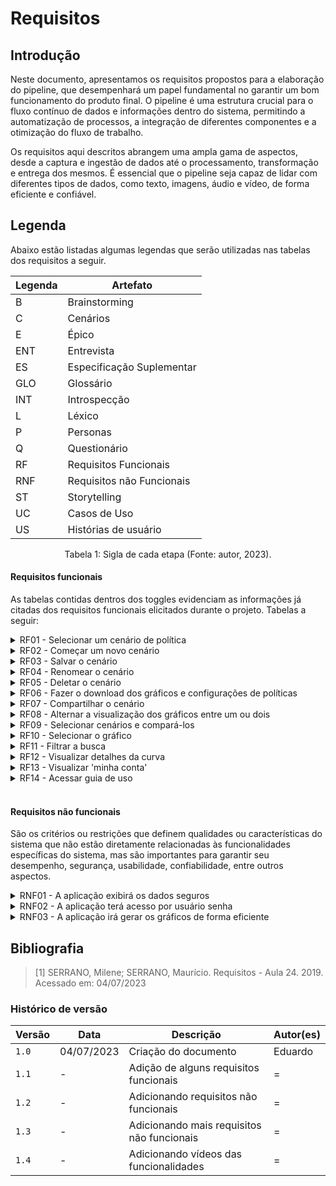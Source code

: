 # Requisitos
## Introdução
Neste documento, apresentamos os requisitos propostos para a elaboração do pipeline, que desempenhará um papel fundamental no garantir um bom funcionamento do produto final. O pipeline é uma estrutura crucial para o fluxo contínuo de dados e informações dentro do sistema, permitindo a automatização de processos, a integração de diferentes componentes e a otimização do fluxo de trabalho.

Os requisitos aqui descritos abrangem uma ampla gama de aspectos, desde a captura e ingestão de dados até o processamento, transformação e entrega dos mesmos. É essencial que o pipeline seja capaz de lidar com diferentes tipos de dados, como texto, imagens, áudio e vídeo, de forma eficiente e confiável.

## Legenda
Abaixo estão listadas algumas legendas que serão utilizadas nas tabelas dos requisitos a seguir.

<center>

  | Legenda | Artefato |
  | ------- | ------------------------- |
  | B | Brainstorming |
  | C | Cenários |
  | E | Épico |
  | ENT | Entrevista |
  | ES | Especificação Suplementar |
  | GLO | Glossário |
  | INT | Introspecção |
  | L | Léxico |
  | P | Personas |
  | Q | Questionário |
  | RF | Requisitos Funcionais |
  | RNF | Requisitos não Funcionais |
  | ST | Storytelling |
  | UC | Casos de Uso |
  | US | Histórias de usuário |
</center>

<div style="text-align: center">
  <p> Tabela 1: Sigla de cada etapa (Fonte: autor, 2023).</p>
</div>

#### Requisitos funcionais
As tabelas contidas dentros dos toggles evidenciam as informações já citadas dos requisitos funcionais elicitados durante o projeto. Tabelas a seguir:

<details>
  <summary>RF01 - Selecionar um cenário de política</summary>

  <table>
    <thead>
      <tr>
        <th>Tópico</th>
        <th>Referência</th>
      </tr>
    </thead>
    <tbody>
      <tr>
        <td>Épico</td>
        <td><a href="">E1</a></td>
      </tr>
      <tr>
        <td>História de usuário</td>
        <td><a href="">US01</a>
        </td>
      </tr>
      <tr>
        <td>Tema</td>
        <td>Notas</td>
      </tr>
      <tr>
        <td>Elicitação</td>
        <td><a
            href=""></a>/<a
            href=""></a></td>
      </tr>
      <tr>
        <td>Léxico</td>
        <td><a href=""></a></td>
      </tr>
      <tr>
        <td>Caso de Uso</td>
        <td><a href="">UC01</a></td>
      </tr>
      <tr>
        <td>Cenário</td>
        <td><a href="">C01</a></td>
      </tr>
      <tr>
        <td>Funcionalidade</td>
        <td><iframe src="![image](https://github.com/ResidenciaTICBrisa/04_PipelineTCU/assets/51385738/0fbee679-b49e-4606-b41c-cbed18c82104)
" width="640" height="480"></iframe></td>
      </tr>
    </tbody>
  </table>

</details>

<details>
  <summary>RF02 - Começar um novo cenário</summary>

  <table>
    <thead>
      <tr>
        <th>Tópico</th>
        <th>Referência</th>
      </tr>
    </thead>
    <tbody>
      <tr>
        <td>Épico</td>
        <td><a href="">E1</a></td>
      </tr>
      <tr>
        <td>História de usuário</td>
        <td><a href="">US01</a>
        </td>
      </tr>
      <tr>
        <td>Tema</td>
        <td>Notas</td>
      </tr>
      <tr>
        <td>Elicitação</td>
        <td><a
            href=""></a>/<a
            href=""></a></td>
      </tr>
      <tr>
        <td>Léxico</td>
        <td><a href=""></a></td>
      </tr>
      <tr>
        <td>Caso de Uso</td>
        <td><a href="">UC01</a></td>
      </tr>
      <tr>
        <td>Cenário</td>
        <td><a href="">C01</a></td>
      </tr>
      <tr>
        <td>Funcionalidade</td>
        <td><iframe src="![image](https://github.com/ResidenciaTICBrisa/04_PipelineTCU/assets/51385738/0a61dc84-8c16-4f0d-8376-dd449ec26f0f)
" width="640" height="480"></iframe></td>
      </tr>
    </tbody>
  </table>



</details>

<details>
  <summary>RF03 - Salvar o cenário</summary>

  <table>
    <thead>
      <tr>
        <th>Tópico</th>
        <th>Referência</th>
      </tr>
    </thead>
    <tbody>
      <tr>
        <td>Épico</td>
        <td><a href="">E1</a></td>
      </tr>
      <tr>
        <td>História de usuário</td>
        <td><a href="">US01</a>
        </td>
      </tr>
      <tr>
        <td>Tema</td>
        <td>Notas</td>
      </tr>
      <tr>
        <td>Elicitação</td>
        <td><a
            href=""></a>/<a
            href=""></a></td>
      </tr>
      <tr>
        <td>Léxico</td>
        <td><a href=""></a></td>
      </tr>
      <tr>
        <td>Caso de Uso</td>
        <td><a href="">UC01</a></td>
      </tr>
      <tr>
        <td>Cenário</td>
        <td><a href="">C01</a></td>
      </tr>
      <tr>
        <td>Funcionalidade</td>
        <td><iframe src="![image](https://github.com/ResidenciaTICBrisa/04_PipelineTCU/assets/51385738/aea10c95-8e9f-42a9-9512-56c9a7d976e5)
" width="640" height="480"></iframe></td>
      </tr>
    </tbody>
  </table>


</details>

<details>
  <summary>RF04 - Renomear o cenário</summary>

 <table>
    <thead>
      <tr>
        <th>Tópico</th>
        <th>Referência</th>
      </tr>
    </thead>
    <tbody>
      <tr>
        <td>Épico</td>
        <td><a href="">E1</a></td>
      </tr>
      <tr>
        <td>História de usuário</td>
        <td><a href="">US01</a>
        </td>
      </tr>
      <tr>
        <td>Tema</td>
        <td>Notas</td>
      </tr>
      <tr>
        <td>Elicitação</td>
        <td><a
            href=""></a>/<a
            href=""></a></td>
      </tr>
      <tr>
        <td>Léxico</td>
        <td><a href=""></a></td>
      </tr>
      <tr>
        <td>Caso de Uso</td>
        <td><a href="">UC01</a></td>
      </tr>
      <tr>
        <td>Cenário</td>
        <td><a href="">C01</a></td>
      </tr>
      <tr>
        <td>Funcionalidade</td>
        <td><iframe src="![image](https://github.com/ResidenciaTICBrisa/04_PipelineTCU/assets/51385738/bb05049d-ca01-4a30-9a10-cfc489093033)
" width="640" height="480"></iframe></td>
      </tr>
    </tbody>
  </table>

</details>

<details>
  <summary>RF05 - Deletar o cenário</summary>

  <table>
    <thead>
      <tr>
        <th>Tópico</th>
        <th>Referência</th>
      </tr>
    </thead>
    <tbody>
      <tr>
        <td>Épico</td>
        <td><a href="">E1</a></td>
      </tr>
      <tr>
        <td>História de usuário</td>
        <td><a href="">US01</a>
        </td>
      </tr>
      <tr>
        <td>Tema</td>
        <td>Notas</td>
      </tr>
      <tr>
        <td>Elicitação</td>
        <td><a
            href=""></a>/<a
            href=""></a></td>
      </tr>
      <tr>
        <td>Léxico</td>
        <td><a href=""></a></td>
      </tr>
      <tr>
        <td>Caso de Uso</td>
        <td><a href="">UC01</a></td>
      </tr>
      <tr>
        <td>Cenário</td>
        <td><a href="">C01</a></td>
      </tr>
      <tr>
        <td>Funcionalidade</td>
        <td><iframe src="![image](https://github.com/ResidenciaTICBrisa/04_PipelineTCU/assets/51385738/75fc5947-9478-45c2-b6f9-b62b9a86a191)
" width="640" height="480"></iframe></td>
      </tr>
    </tbody>
  </table>

</details>

<details>
  <summary>RF06 - Fazer o download dos gráficos e configurações de políticas</summary>

  <table>
    <thead>
      <tr>
        <th>Tópico</th>
        <th>Referência</th>
      </tr>
    </thead>
    <tbody>
      <tr>
        <td>Épico</td>
        <td><a href="">E1</a></td>
      </tr>
      <tr>
        <td>História de usuário</td>
        <td><a href="">US01</a>
        </td>
      </tr>
      <tr>
        <td>Tema</td>
        <td>Notas</td>
      </tr>
      <tr>
        <td>Elicitação</td>
        <td><a
            href=""></a>/<a
            href=""></a></td>
      </tr>
      <tr>
        <td>Léxico</td>
        <td><a href=""></a></td>
      </tr>
      <tr>
        <td>Caso de Uso</td>
        <td><a href="">UC01</a></td>
      </tr>
      <tr>
        <td>Cenário</td>
        <td><a href="">C01</a></td>
      </tr>
      <tr>
        <td>Funcionalidade</td>
        <td><iframe src="![image](https://github.com/ResidenciaTICBrisa/04_PipelineTCU/assets/51385738/0399b93b-5a78-45f8-8bdc-e4008767a50e)
" width="640" height="480"></iframe></td>
      </tr>
    </tbody>
  </table>



</details>

<details>
  <summary>RF07 - Compartilhar o cenário</summary>

 <table>
    <thead>
      <tr>
        <th>Tópico</th>
        <th>Referência</th>
      </tr>
    </thead>
    <tbody>
      <tr>
        <td>Épico</td>
        <td><a href="">E1</a></td>
      </tr>
      <tr>
        <td>História de usuário</td>
        <td><a href="">US01</a>
        </td>
      </tr>
      <tr>
        <td>Tema</td>
        <td>Notas</td>
      </tr>
      <tr>
        <td>Elicitação</td>
        <td><a
            href=""></a>/<a
            href=""></a></td>
      </tr>
      <tr>
        <td>Léxico</td>
        <td><a href=""></a></td>
      </tr>
      <tr>
        <td>Caso de Uso</td>
        <td><a href="">UC01</a></td>
      </tr>
      <tr>
        <td>Cenário</td>
        <td><a href="">C01</a></td>
      </tr>
      <tr>
        <td>Funcionalidade</td>
        <td><iframe src="![image](https://github.com/ResidenciaTICBrisa/04_PipelineTCU/assets/51385738/82d10f4f-9052-44c1-9294-1983d2388b7a)
" width="640" height="480"></iframe></td>
      </tr>
    </tbody>
  </table>

</details>

<details>
  <summary>RF08 - Alternar a visualização dos gráficos entre um ou dois</summary>

 <table>
    <thead>
      <tr>
        <th>Tópico</th>
        <th>Referência</th>
      </tr>
    </thead>
    <tbody>
      <tr>
        <td>Épico</td>
        <td><a href="">E1</a></td>
      </tr>
      <tr>
        <td>História de usuário</td>
        <td><a href="">US01</a>
        </td>
      </tr>
      <tr>
        <td>Tema</td>
        <td>Notas</td>
      </tr>
      <tr>
        <td>Elicitação</td>
        <td><a
            href=""></a>/<a
            href=""></a></td>
      </tr>
      <tr>
        <td>Léxico</td>
        <td><a href=""></a></td>
      </tr>
      <tr>
        <td>Caso de Uso</td>
        <td><a href="">UC01</a></td>
      </tr>
      <tr>
        <td>Cenário</td>
        <td><a href="">C01</a></td>
      </tr>
      <tr>
        <td>Funcionalidade</td>
        <td><iframe src="![image](https://github.com/ResidenciaTICBrisa/04_PipelineTCU/assets/51385738/82b63513-cf44-4c79-b5e2-171392a4afb2)
" width="640" height="480"></iframe></td>
      </tr>
    </tbody>
  </table>

</details>

<details>
  <summary>RF09 - Selecionar cenários e compará-los</summary>

  <table>
    <thead>
      <tr>
        <th>Tópico</th>
        <th>Referência</th>
      </tr>
    </thead>
    <tbody>
      <tr>
        <td>Épico</td>
        <td><a href="">E1</a></td>
      </tr>
      <tr>
        <td>História de usuário</td>
        <td><a href="">US01</a>
        </td>
      </tr>
      <tr>
        <td>Tema</td>
        <td>Notas</td>
      </tr>
      <tr>
        <td>Elicitação</td>
        <td><a
            href=""></a>/<a
            href=""></a></td>
      </tr>
      <tr>
        <td>Léxico</td>
        <td><a href=""></a></td>
      </tr>
      <tr>
        <td>Caso de Uso</td>
        <td><a href="">UC01</a></td>
      </tr>
      <tr>
        <td>Cenário</td>
        <td><a href="">C01</a></td>
      </tr>
      <tr>
        <td>Funcionalidade</td>
        <td><iframe src="" width="640" height="480"></iframe></td>
      </tr>
    </tbody>
  </table>

</details>

<details>
  <summary>RF10 - Selecionar o gráfico</summary>

  <table>
    <thead>
      <tr>
        <th>Tópico</th>
        <th>Referência</th>
      </tr>
    </thead>
    <tbody>
      <tr>
        <td>Épico</td>
        <td><a href="">E1</a></td>
      </tr>
      <tr>
        <td>História de usuário</td>
        <td><a href="">US01</a>
        </td>
      </tr>
      <tr>
        <td>Tema</td>
        <td>Notas</td>
      </tr>
      <tr>
        <td>Elicitação</td>
        <td><a
            href=""></a>/<a
            href=""></a></td>
      </tr>
      <tr>
        <td>Léxico</td>
        <td><a href=""></a></td>
      </tr>
      <tr>
        <td>Caso de Uso</td>
        <td><a href="">UC01</a></td>
      </tr>
      <tr>
        <td>Cenário</td>
        <td><a href="">C01</a></td>
      </tr>
      <tr>
        <td>Funcionalidade</td>
        <td><iframe src="" width="640" height="480"></iframe></td>
      </tr>
    </tbody>
  </table>

</details>

<details>
  <summary>RF11 - Filtrar a busca</summary>

  <table>
    <thead>
      <tr>
        <th>Tópico</th>
        <th>Referência</th>
      </tr>
    </thead>
    <tbody>
      <tr>
        <td>Épico</td>
        <td><a href="">E1</a></td>
      </tr>
      <tr>
        <td>História de usuário</td>
        <td><a href="">US01</a>
        </td>
      </tr>
      <tr>
        <td>Tema</td>
        <td>Notas</td>
      </tr>
      <tr>
        <td>Elicitação</td>
        <td><a
            href=""></a>/<a
            href=""></a></td>
      </tr>
      <tr>
        <td>Léxico</td>
        <td><a href=""></a></td>
      </tr>
      <tr>
        <td>Caso de Uso</td>
        <td><a href="">UC01</a></td>
      </tr>
      <tr>
        <td>Cenário</td>
        <td><a href="">C01</a></td>
      </tr>
      <tr>
        <td>Funcionalidade</td>
        <td><iframe src="" width="640" height="480"></iframe></td>
      </tr>
    </tbody>
  </table>

</details>

<details>
  <summary>RF12 - Visualizar detalhes da curva</summary>

 <table>
    <thead>
      <tr>
        <th>Tópico</th>
        <th>Referência</th>
      </tr>
    </thead>
    <tbody>
      <tr>
        <td>Épico</td>
        <td><a href="">E1</a></td>
      </tr>
      <tr>
        <td>História de usuário</td>
        <td><a href="">US01</a>
        </td>
      </tr>
      <tr>
        <td>Tema</td>
        <td>Notas</td>
      </tr>
      <tr>
        <td>Elicitação</td>
        <td><a
            href=""></a>/<a
            href=""></a></td>
      </tr>
      <tr>
        <td>Léxico</td>
        <td><a href=""></a></td>
      </tr>
      <tr>
        <td>Caso de Uso</td>
        <td><a href="">UC01</a></td>
      </tr>
      <tr>
        <td>Cenário</td>
        <td><a href="">C01</a></td>
      </tr>
      <tr>
        <td>Funcionalidade</td>
        <td><iframe src="" width="640" height="480"></iframe></td>
      </tr>
    </tbody>
  </table>

</details>

<details>
  <summary>RF13 - Visualizar 'minha conta'</summary>

<table>
    <thead>
      <tr>
        <th>Tópico</th>
        <th>Referência</th>
      </tr>
    </thead>
    <tbody>
      <tr>
        <td>Épico</td>
        <td><a href="">E1</a></td>
      </tr>
      <tr>
        <td>História de usuário</td>
        <td><a href="">US01</a>
        </td>
      </tr>
      <tr>
        <td>Tema</td>
        <td>Notas</td>
      </tr>
      <tr>
        <td>Elicitação</td>
        <td><a
            href=""></a>/<a
            href=""></a></td>
      </tr>
      <tr>
        <td>Léxico</td>
        <td><a href=""></a></td>
      </tr>
      <tr>
        <td>Caso de Uso</td>
        <td><a href="">UC01</a></td>
      </tr>
      <tr>
        <td>Cenário</td>
        <td><a href="">C01</a></td>
      </tr>
      <tr>
        <td>Funcionalidade</td>
        <td><iframe src="" width="640" height="480"></iframe></td>
      </tr>
    </tbody>
  </table>

</details>

<details>
  <summary>RF14 - Acessar guia de uso</summary>

  <table>
    <thead>
      <tr>
        <th>Tópico</th>
        <th>Referência</th>
      </tr>
    </thead>
    <tbody>
      <tr>
        <td>Épico</td>
        <td><a href="">E1</a></td>
      </tr>
      <tr>
        <td>História de usuário</td>
        <td><a href="">US01</a>
        </td>
      </tr>
      <tr>
        <td>Tema</td>
        <td>Notas</td>
      </tr>
      <tr>
        <td>Elicitação</td>
        <td><a
            href=""></a>/<a
            href=""></a></td>
      </tr>
      <tr>
        <td>Léxico</td>
        <td><a href=""></a></td>
      </tr>
      <tr>
        <td>Caso de Uso</td>
        <td><a href="">UC01</a></td>
      </tr>
      <tr>
        <td>Cenário</td>
        <td><a href="">C01</a></td>
      </tr>
      <tr>
        <td>Funcionalidade</td>
        <td><iframe src="" width="640" height="480"></iframe></td>
      </tr>
    </tbody>
  </table>


</details>

<br>



#### Requisitos não funcionais
 São os critérios ou restrições que definem qualidades ou características do sistema que não estão diretamente relacionadas às funcionalidades específicas do sistema, mas são importantes para garantir seu desempenho, segurança, usabilidade, confiabilidade, entre outros aspectos.

<details>
  <summary> RNF01 - A aplicação exibirá os dados seguros</summary>
  <table>
    <tr>
      <th>Tópico</th>
      <th>Referência</th>
    </tr>
    <tr>
      <td></td>
      <td><a href="">Performance</a></td>
    </tr>
    <tr>
      <td>Especificação Suplementar</td>
      <td><a
          href="">Performance</a>
      </td>
    </tr>
    <tr>
      <td>Elicitação</td>
      <td><a
          href=""></a>
      </td>
    </tr>
  </table>


</details>

<details>
  <summary> RNF02 - A aplicação terá acesso por usuário senha</summary>
  <table>
    <tr>
      <th>Tópico</th>
      <th>Referência</th>
    </tr>
    <tr>
      <td></td>
      <td><a href="">Performance</a></td>
    </tr>
    <tr>
      <td>Especificação Suplementar</td>
      <td><a
          href="">Performance</a>
      </td>
    </tr>
    <tr>
      <td>Elicitação</td>
      <td><a
          href=""></a>
      </td>
    </tr>
  </table>


</details>

<details>
  <summary> RNF03 - A aplicação irá gerar os gráficos de forma eficiente</summary>
  <table>
    <tr>
      <th>Tópico</th>
      <th>Referência</th>
    </tr>
    <tr>
      <td>Especificação Suplementar</td>
      <td><a
          href="">Performance</a>
      </td>
    </tr>
    <tr>
      <td>Elicitação</td>
      <td><a
          href=""></a>
      </td>
    </tr>
  </table>


</details>





## Bibliografia
> [1] SERRANO, Milene; SERRANO, Maurício. Requisitos - Aula 24. 2019. Acessado em: 04/07/2023 </br>
>


### Histórico de versão

| Versão | Data | Descrição | Autor(es) |
| ------ | ---------- | ------------------------------------------ | ----------- |
| `1.0` | 04/07/2023 | Criação do documento | Eduardo | 
| `1.1` | - | Adição de alguns requisitos funcionais | = | 
| `1.2` | - | Adicionando requisitos não funcionais | = | 
| `1.3` | - | Adicionando mais requisitos não funcionais | = |
| `1.4` | - | Adicionando vídeos das funcionalidades | = | 
